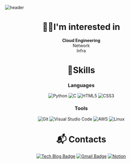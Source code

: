 ![header](https://capsule-render.vercel.app/api?type=Waving&section=header&height=250&text=👋Welcome👋&fontAlignX=50&fontAlignY=45&color=gradient&fontSize=80&fontColor=ffffff&desc=)
<div align=center>


# 👩‍💻I'm interested in
**Cloud Engineering**  
Network  
Infra

# 💪Skills
### Languages
![Python](https://img.shields.io/badge/python-3670A0?style=for-the-badge&logo=python&logoColor=ffdd54)
![C](https://img.shields.io/badge/c-%2300599C.svg?style=for-the-badge&logo=c&logoColor=white)
![HTML5](https://img.shields.io/badge/html5-%23E34F26.svg?style=for-the-badge&logo=html5&logoColor=white)
![CSS3](https://img.shields.io/badge/css3-%231572B6.svg?style=for-the-badge&logo=css3&logoColor=white)

### Tools
![Git](https://img.shields.io/badge/Git-F05032.svg?&style=for-the-badge&logo=Git&logoColor=white)
![Visual Studio Code](https://img.shields.io/badge/Visual%20Studio%20Code-007ACC.svg?&style=for-the-badge&logo=Visual%20Studio%20Code&logoColor=white)
![AWS](https://img.shields.io/badge/AWS-3766AB.svg?&style=for-the-badge&logo=aws&logoColor=white)
![Linux](https://img.shields.io/badge/Linux-FCC624?style=for-the-badge&logo=linux&logoColor=black)
 
# :mailbox_with_mail: Contacts
[![Tech Blog Badge](http://img.shields.io/badge/-Tech%20blog-green?style=flat-square&logo=velog&link=https://velog.io/@nakedflower)](https://velog.io/@nakedflower)
[![Gmail Badge](https://img.shields.io/badge/Gmail-d14836?style=flat-square&logo=Gmail&logoColor=white&link=mailto:nakedflower02@gmail.com)](mailto:nakedflower02@gmail.com)
[![Notion](https://img.shields.io/badge/Notion-000000?style=for-the-badge&logo=notion&logoColor=white)](https://www.notion.so/NakedFlower-1ae4c4ccbc2280e586b4c7eb0ef4acf7?source=copy_link)
</div>
